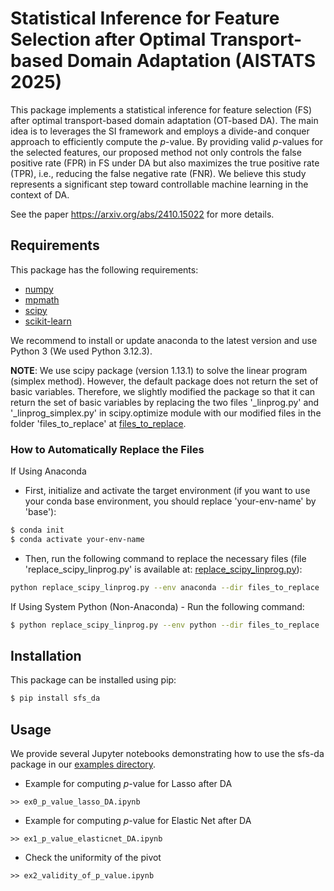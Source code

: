 # Statistical Inference for Feature Selection after Optimal Transport-based Domain Adaptation (AISTATS 2025)

This package implements a statistical inference for feature selection (FS) after optimal transport-based domain adaptation (OT-based DA). The main idea is to  leverages the SI framework and employs a divide-and conquer approach to efficiently compute the $p$-value. By providing valid $p$-values for the selected features, our proposed method not only controls the false positive rate (FPR) in FS under DA but also maximizes the true positive rate (TPR), i.e., reducing the false negative rate (FNR).
We believe this study represents a significant step toward controllable machine learning in the context of DA. 

See the paper <https://arxiv.org/abs/2410.15022> for more details.

## Requirements

This package has the following requirements:
- [numpy](http://numpy.org)
- [mpmath](http://mpmath.org/)
- [scipy](https://scipy.org/)
- [scikit-learn](http://scikit-learn.org)

We recommend to install or update anaconda to the latest version and use Python 3 (We used Python 3.12.3).

**NOTE**: We use scipy package (version 1.13.1) to solve the linear program (simplex method). However, the default package does not return the set of basic variables. Therefore, we slightly modified the package so that it can return the set of basic variables by replacing the two files '_linprog.py' and '_linprog_simplex.py' in scipy.optimize module with our modified files in the folder 'files_to_replace' at [files_to_replace](https://github.com/NT-Loi/SFS_DA/tree/main/files_to_replace).

### How to Automatically Replace the Files  
If Using Anaconda
- First, initialize and activate the target environment (if you want to use your conda base environment, you should replace 'your-env-name' by 'base'):  
```bash
$ conda init
$ conda activate your-env-name
```

- Then, run the following command to replace the necessary files (file 'replace_scipy_linprog.py' is available at: [replace_scipy_linprog.py](https://github.com/NT-Loi/SFS_DA/blob/main/replace_scipy_linprog.py)):

``` bash
python replace_scipy_linprog.py --env anaconda --dir files_to_replace
```

If Using System Python (Non-Anaconda) - Run the following command:

```bash
$ python replace_scipy_linprog.py --env python --dir files_to_replace
```

## Installation
This package can be installed using pip:
```bash
$ pip install sfs_da
```

## Usage

We provide several Jupyter notebooks demonstrating how to use the sfs-da package in our [examples directory](https://github.com/NT-Loi/SFS_DA/tree/main/examples).

- Example for computing $p$-value for Lasso after DA
```
>> ex0_p_value_lasso_DA.ipynb
```

- Example for computing $p$-value for Elastic Net after DA
```
>> ex1_p_value_elasticnet_DA.ipynb
```

- Check the uniformity of the pivot
```
>> ex2_validity_of_p_value.ipynb
```